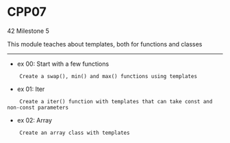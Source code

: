 # CPP07
42 Milestone 5

This module teaches about templates, both for functions and classes

---
- ex 00: Start with a few functions
```
	Create a swap(), min() and max() functions using templates
```
- ex 01: Iter
```
	Create a iter() function with templates that can take const and non-const parameters
```
- ex 02: Array
```
	Create an array class with templates
```